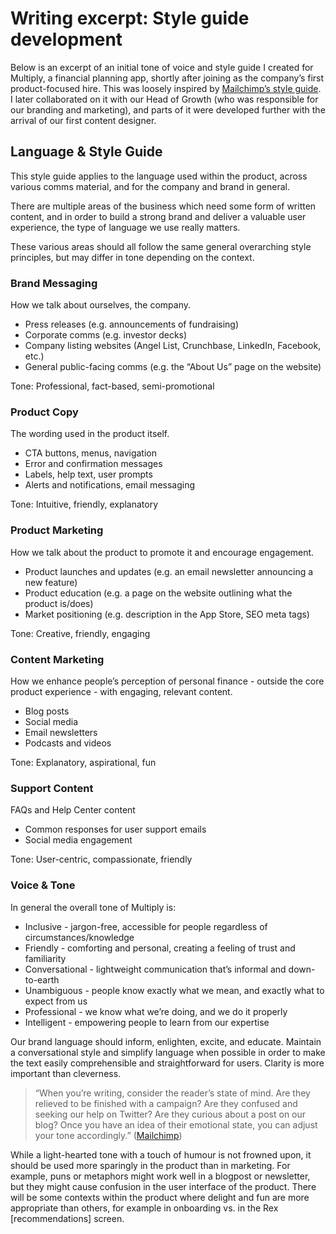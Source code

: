 # Writing excerpt: Style guide development

Below is an excerpt of an initial tone of voice and style guide I created for Multiply, a financial planning app, shortly after joining as the company’s first product-focused hire. This was loosely inspired by [Mailchimp’s style guide](https://styleguide.mailchimp.com/). I later collaborated on it with our Head of Growth (who was responsible for our branding and marketing), and parts of it were developed further with the arrival of our first content designer. 

## Language & Style Guide
This style guide applies to the language used within the product, across various comms material, and for the company and brand in general. 

There are multiple areas of the business which need some form of written content, and in order to build a strong brand and deliver a valuable user experience, the type of language we use really matters. 

These various areas should all follow the same general overarching style principles, but may differ in tone depending on the context. 

### Brand Messaging
How we talk about ourselves, the company. 

* Press releases (e.g. announcements of fundraising)
* Corporate comms (e.g. investor decks)
* Company listing websites (Angel List, Crunchbase, LinkedIn, Facebook, etc.)
* General public-facing comms (e.g. the “About Us” page on the website)

Tone: Professional, fact-based, semi-promotional

### Product Copy
The wording used in the product itself.

* CTA buttons, menus, navigation
* Error and confirmation messages
* Labels, help text, user prompts
* Alerts and notifications, email messaging

Tone: Intuitive, friendly, explanatory

### Product Marketing
How we talk about the product to promote it and encourage engagement.

* Product launches and updates (e.g. an email newsletter announcing a new feature)
* Product education (e.g. a page on the website outlining what the product is/does)
* Market positioning (e.g. description in the App Store, SEO meta tags)

Tone: Creative, friendly, engaging

### Content Marketing
How we enhance people’s perception of personal finance - outside the core product experience -  with engaging, relevant content. 

* Blog posts
* Social media
* Email newsletters
* Podcasts and videos

Tone: Explanatory, aspirational, fun

### Support Content 
FAQs and Help Center content

* Common responses for user support emails
* Social media engagement 

Tone: User-centric, compassionate, friendly

### Voice & Tone
In general the overall tone of Multiply is:

* Inclusive - jargon-free, accessible for people regardless of circumstances/knowledge
* Friendly - comforting and personal, creating a feeling of trust and familiarity
* Conversational - lightweight communication that’s informal and down-to-earth
* Unambiguous - people know exactly what we mean, and exactly what to expect from us
* Professional - we know what we’re doing, and we do it properly
* Intelligent - empowering people to learn from our expertise

Our brand language should inform, enlighten, excite, and educate. Maintain a conversational style and simplify language when possible in order to make the text easily comprehensible and straightforward for users. Clarity is more important than cleverness. 

> “When you’re writing, consider the reader’s state of mind. Are they relieved to be finished with a campaign? Are they confused and seeking our help on Twitter? Are they curious about a post on our blog? Once you have an idea of their emotional state, you can adjust your tone accordingly.” ([Mailchimp](https://styleguide.mailchimp.com/voice-and-tone/))

While a light-hearted tone with a touch of humour is not frowned upon, it should be used more sparingly in the product than in marketing. For example, puns or metaphors might work well in a blogpost or newsletter, but they might cause confusion in the user interface of the product. There will be some contexts within the product where delight and fun are more appropriate than others, for example in onboarding vs. in the Rex \[recommendations\] screen. 
